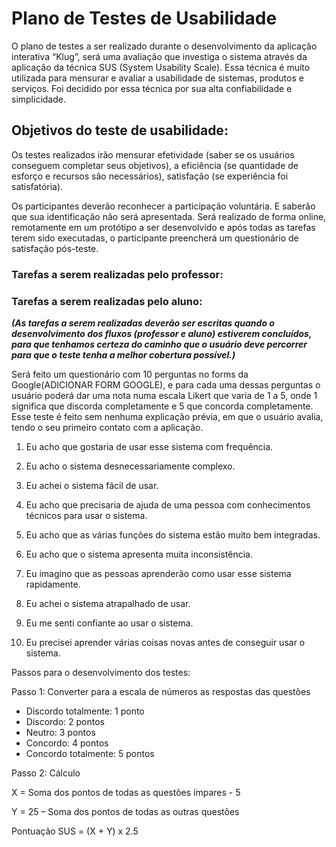 # Plano de Testes de Usabilidade

 O  plano  de  testes  a  ser  realizado  durante  o  desenvolvimento  da  aplicação  interativa  “Klug”,  será  uma  avaliação  que  investiga  o  sistema  através  da  aplicação  da  técnica  SUS  (System  Usability  Scale).  Essa  técnica  é  muito  utilizada  para  mensurar  e  avaliar  a  usabilidade  de  sistemas,  produtos  e  serviços.  Foi  decidido  por  essa  técnica  por  sua  alta  confiabilidade e simplicidade.  

## Objetivos do teste de usabilidade:  

 Os  testes  realizados  irão  mensurar  efetividade  (saber  se  os  usuários  conseguem  completar  seus  objetivos),  a  eficiência  (se quantidade  de  esforço  e  recursos  são  necessários),  satisfação  (se experiência foi satisfatória).  

Os  participantes  deverão reconhecer  a  participação  voluntária.  E saberão que  sua  identificação  não  será  apresentada.  Será  realizado  de  forma  online,  remotamente  em  um  protótipo  a  ser  desenvolvido  e  após  todas  as  tarefas  terem  sido  executadas, o participante preencherá um questionário de satisfação pós-teste.  

### Tarefas a serem realizadas pelo professor:  


### Tarefas a serem realizadas pelo aluno:  

**_(As tarefas a serem realizadas deverão ser escritas quando o desenvolvimento dos fluxos (professor e aluno) estiverem concluídos, para que tenhamos certeza do caminho que o usuário deve percorrer para que o teste tenha a melhor cobertura possível.)_**

 Será  feito  um  questionário  com  10  perguntas no forms da Google(ADICIONAR FORM GOOGLE),  e  para  cada  uma  dessas  perguntas  o  usuário  poderá  dar  uma  nota  numa  escala  Likert  que  varia  de  1  a  5,  onde  1  significa  que  discorda  completamente  e  5  que  concorda  completamente.  Esse  teste  é  feito  sem  nenhuma  explicação prévia, em que o usuário avalia, tendo o seu  primeiro contato com a aplicação.  

 1.  Eu acho que gostaria de usar esse sistema com frequência.  

 2.  Eu acho o sistema desnecessariamente complexo.  

 3.  Eu achei o sistema fácil de usar.  

 4.  Eu  acho  que  precisaria  de  ajuda  de  uma  pessoa  com  conhecimentos  técnicos para usar o sistema.  

 5.  Eu acho que as várias funções do sistema estão muito bem integradas.  

 6.  Eu acho que o sistema apresenta muita inconsistência.  

 7.  Eu imagino que as pessoas aprenderão como usar esse sistema rapidamente. 
 
 8.  Eu achei o sistema atrapalhado de usar.  

 9.  Eu me senti confiante ao usar o sistema.  

 10.  Eu precisei aprender várias coisas novas antes de conseguir usar o sistema.  

Passos para o desenvolvimento dos testes: 

Passo 1: Converter para a escala de números as respostas das questões

 * Discordo totalmente: 1 ponto
 * Discordo: 2 pontos
 * Neutro: 3 pontos
 * Concordo: 4 pontos
 * Concordo totalmente: 5 pontos
 

Passo 2: Cálculo

 X = Soma dos pontos de todas as questões ímpares - 5
 
 Y = 25 – Soma dos pontos de todas as outras questões
 
 Pontuação SUS = (X + Y) x 2.5

<!--
> **Links Úteis**:
> - [Teste De Usabilidade: O Que É e Como Fazer Passo a Passo (neilpatel.com)](https://neilpatel.com/br/blog/teste-de-usabilidade/)
> - [Teste de usabilidade: tudo o que você precisa saber! | by Jon Vieira | Aela.io | Medium](https://medium.com/aela/teste-de-usabilidade-o-que-voc%C3%AA-precisa-saber-39a36343d9a6/)
> - [Planejando testes de usabilidade: o que (e o que não) fazer | iMasters](https://imasters.com.br/design-ux/planejando-testes-de-usabilidade-o-que-e-o-que-nao-fazer/)
> - [Ferramentas de Testes de Usabilidade](https://www.usability.gov/how-to-and-tools/resources/templates.html)
--> 
